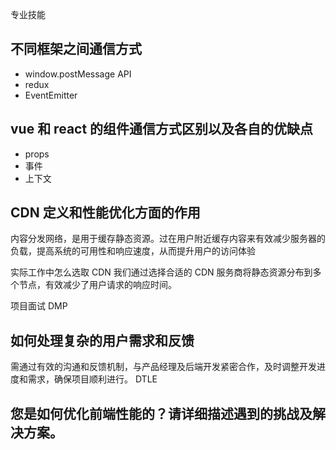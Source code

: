 专业技能

## 不同框架之间通信方式

- window.postMessage API
- redux
- EventEmitter

## vue 和 react 的组件通信方式区别以及各自的优缺点

- props
- 事件
- 上下文

## CDN 定义和性能优化方面的作用

内容分发网络，是用于缓存静态资源。过在用户附近缓存内容来有效减少服务器的负载，提高系统的可用性和响应速度，从而提升用户的访问体验

实际工作中怎么选取 CDN
我们通过选择合适的 CDN 服务商将静态资源分布到多个节点，有效减少了用户请求的响应时间。



项目面试
DMP

## 如何处理复杂的用户需求和反馈

需通过有效的沟通和反馈机制，与产品经理及后端开发紧密合作，及时调整开发进度和需求，确保项目顺利进行。
DTLE

## 您是如何优化前端性能的？请详细描述遇到的挑战及解决方案。
